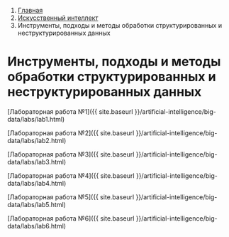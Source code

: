 <ol class="breadcrumb">
  <li class="breadcrumb-item"><a href="{{ site.baseurl }}">Главная</a></li>
  <li class="breadcrumb-item"><a href="{{ site.baseurl }}/icpc/index.html">Искусственный интеллект</a></li>
  <li class="breadcrumb-item active">Инструменты, подходы и методы обработки структурированных и неструктурированных данных</li>
</ol>

# Инструменты, подходы и методы обработки структурированных и неструктурированных данных

[Лабораторная работа №1]({{ site.baseurl }}/artificial-intelligence/big-data/labs/lab1.html)

[Лабораторная работа №2]({{ site.baseurl }}/artificial-intelligence/big-data/labs/lab2.html)

[Лабораторная работа №3]({{ site.baseurl }}/artificial-intelligence/big-data/labs/lab3.html)

[Лабораторная работа №4]({{ site.baseurl }}/artificial-intelligence/big-data/labs/lab4.html)

[Лабораторная работа №5]({{ site.baseurl }}/artificial-intelligence/big-data/labs/lab5.html)

[Лабораторная работа №6]({{ site.baseurl }}/artificial-intelligence/big-data/labs/lab6.html)